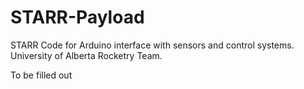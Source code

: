 # STARR-Payload
STARR Code for Arduino interface with sensors and control systems. University of Alberta Rocketry Team.

To be filled out
